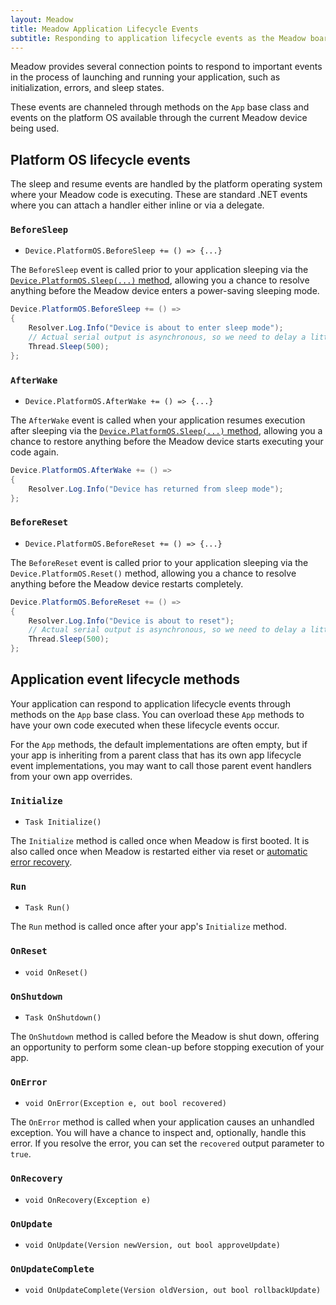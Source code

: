 ```yaml
---
layout: Meadow
title: Meadow Application Lifecycle Events
subtitle: Responding to application lifecycle events as the Meadow board triggers them.
---
```


Meadow provides several connection points to respond to important events in the process of launching and running your application, such as initialization, errors, and sleep states.

These events are channeled through methods on the `App` base class and events on the platform OS available through the current Meadow device being used.

## Platform OS lifecycle events

The sleep and resume events are handled by the platform operating system where your Meadow code is executing. These are standard .NET events where you can attach a handler either inline or via a delegate.

### `BeforeSleep`

* `Device.PlatformOS.BeforeSleep += () => {...}`

The `BeforeSleep` event is called prior to your application sleeping via the [`Device.PlatformOS.Sleep(...)` method](../Sleep/), allowing you a chance to resolve anything before the Meadow device enters a power-saving sleeping mode.

```csharp
Device.PlatformOS.BeforeSleep += () =>
{
    Resolver.Log.Info("Device is about to enter sleep mode");
    // Actual serial output is asynchronous, so we need to delay a little to ensure the output is completed before Meadow sleeps.
    Thread.Sleep(500);
};
```

### `AfterWake`

* `Device.PlatformOS.AfterWake += () => {...}`

The `AfterWake` event is called when your application resumes execution after sleeping via the [`Device.PlatformOS.Sleep(...)` method](../Sleep/), allowing you a chance to restore anything before the Meadow device starts executing your code again.

```csharp
Device.PlatformOS.AfterWake += () =>
{
    Resolver.Log.Info("Device has returned from sleep mode");
};
```

### `BeforeReset`

* `Device.PlatformOS.BeforeReset += () => {...}`

The `BeforeReset` event is called prior to your application sleeping via the `Device.PlatformOS.Reset()` method, allowing you a chance to resolve anything before the Meadow device restarts completely.

```csharp
Device.PlatformOS.BeforeReset += () =>
{
    Resolver.Log.Info("Device is about to reset");
    // Actual serial output is asynchronous, so we need to delay a little to ensure the output is completed before Meadow restarts.
    Thread.Sleep(500);
};
```

## Application event lifecycle methods

Your application can respond to application lifecycle events through methods on the `App` base class. You can overload these `App` methods to have your own code executed when these lifecycle events occur.

For the `App` methods, the default implementations are often empty, but if your app is inheriting from a parent class that has its own app lifecycle event implementations, you may want to call those parent event handlers from your own app overrides.

### `Initialize`

* `Task Initialize()`

The `Initialize` method is called once when Meadow is first booted. It is also called once when Meadow is restarted either via reset or [automatic error recovery](../../../Meadow.OS/Automatic_Restarts/).

### `Run`

* `Task Run()`

The `Run` method is called once after your app's `Initialize` method.

### `OnReset`

* `void OnReset()`

<!-- The `OnReset` method is called ... -->

### `OnShutdown`

* `Task OnShutdown()`

The `OnShutdown` method is called before the Meadow is shut down, offering an opportunity to perform some clean-up before stopping execution of your app.

### `OnError`

* `void OnError(Exception e, out bool recovered)`

The `OnError` method is called when your application causes an unhandled exception. You will have a chance to inspect and, optionally, handle this error. If you resolve the error, you can set the `recovered` output parameter to `true`.

### `OnRecovery`

* `void OnRecovery(Exception e)`

<!-- The `OnRecovery` method is called after you application recovers from a previously unhandled exception. -->

### `OnUpdate`

* `void OnUpdate(Version newVersion, out bool approveUpdate)`

### `OnUpdateComplete`

* `void OnUpdateComplete(Version oldVersion, out bool rollbackUpdate)`
